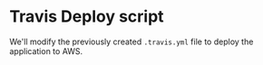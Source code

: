 # Travis Deploy script

We'll modify the previously created `.travis.yml` file to deploy the application to AWS.

